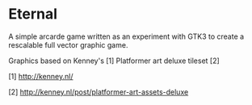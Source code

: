 Eternal
==============

A simple arcarde game written as an experiment with GTK3 to create a rescalable full vector graphic game.

Graphics based on Kenney's [1] Platformer art deluxe tileset [2]

[1] http://kenney.nl/

[2] http://kenney.nl/post/platformer-art-assets-deluxe
